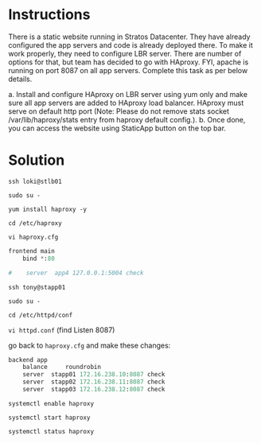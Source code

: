# Instructions

There is a static website running in Stratos Datacenter. They have already configured the app servers and code is already deployed there. To make it work properly, they need to configure LBR server. There are number of options for that, but team has decided to go with HAproxy. FYI, apache is running on port 8087 on all app servers. Complete this task as per below details.

a. Install and configure HAproxy on LBR server using yum only and make sure all app servers are added to HAproxy load balancer. HAproxy must serve on default http port (Note: Please do not remove stats socket /var/lib/haproxy/stats entry from haproxy default config.).
b. Once done, you can access the website using StaticApp button on the top bar.

# Solution

`ssh loki@stlb01`

`sudo su -`

`yum install haproxy -y`

`cd /etc/haproxy`

`vi haproxy.cfg`

```python
frontend main
    bind *:80

#    server  app4 127.0.0.1:5004 check
```

`ssh tony@stapp01`

`sudo su -`

`cd /etc/httpd/conf`

`vi httpd.conf` (find Listen 8087)

go back to  `haproxy.cfg`  and make these changes:

```python
backend app
    balance     roundrobin
    server  stapp01 172.16.238.10:8087 check
    server  stapp02 172.16.238.11:8087 check
    server  stapp03 172.16.238.12:8087 check
```

`systemctl enable haproxy`

`systemctl start haproxy`

`systemctl status haproxy`
